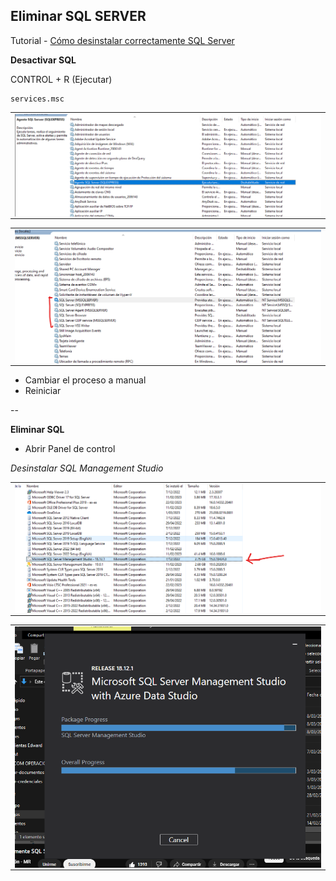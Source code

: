 ## Eliminar SQL SERVER 

Tutorial - [Cómo desinstalar correctamente SQL Server](https://www.youtube.com/watch?v=vFwkkK6TU9o)  

**Desactivar SQL**

CONTROL + R (Ejecutar)

```
services.msc
```

<table align="center">
  <tr>
    <td align="center" style="padding=0;width=50%;">
      <img align="center" style="padding=0;" src="../images/agente_sql.png" />
    </td>
  </tr>
</table>

<table align="center">
  <tr>
    <td align="center" style="padding=0;width=50%;">
      <img align="center" style="padding=0;" src="../images/sql_server.png" />
    </td>
  </tr>
</table>


- Cambiar el proceso a manual
- Reiniciar

--

**Eliminar SQL**


* Abrir Panel de control

_Desinstalar SQL Management Studio_

<table align="center">
  <tr>
    <td align="center" style="padding=0;width=50%;">
      <img align="center" style="padding=0;" src="../images/delete_managestudio.png" />
    </td>
  </tr>

  <table align="center">
  <tr>
    <td align="center" style="padding=0;width=50%;">
      <img align="center" style="padding=0;" src="../images/delete_managestudio_01.png" />
    </td>
  </tr>





